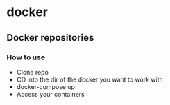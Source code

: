 # docker
## Docker repositories
### How to use
- Clone repo
- CD into the dir of the docker you want to work with
- docker-compose up
- Access your containers
